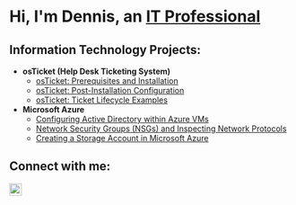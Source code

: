 
<h1>Hi, I'm Dennis, an <a href="https://www.linkedin.com/in/d-batiste-37117574/">IT Professional</a></h1>

<h2>Information Technology Projects:</h2>

- <b>osTicket (Help Desk Ticketing System)</b>
  - [osTicket: Prerequisites and Installation](https://github.com/dennibat/osticket-prerequisites)
  - [osTicket: Post-Installation Configuration](https://github.com/dennibat/post-install-config)
  - [osTicket: Ticket Lifecycle Examples](https://github.com/ejordan04/ticket-lifecycle)
- <b>Microsoft Azure</b>
  - [Configuring Active Directory within Azure VMs](https://github.com/ejordan04/configure-ad)
  - [Network Security Groups (NSGs) and Inspecting Network Protocols](https://github.com/dennibat/azure-network-protocols)
  - [Creating a Storage Account in Microsoft Azure](https://github.com/dennibat/azure-storage-account.git)
 


<h2>Connect with me:</h2>

[<img align="left" alt="Josh | LinkedIn" width="22px" src="https://cdn.jsdelivr.net/npm/simple-icons@v3/icons/linkedin.svg" />][linkedin]

[linkedin]: https://www.linkedin.com/in/d-batiste-37117574/
